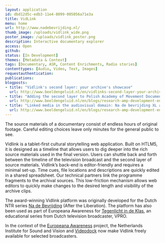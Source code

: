```yaml
---
layout: application
id: dbd12d5c-edb3-11e4-8099-005056a71e3a
title: VidLink
menu: home
url: http://www.nadebevrijding.nl/
thumb_image: /uploads/vidlink_wide.png
poster_image: /uploads/vidlink_poster.png
description: Interactive documentary explorer
access: Open
github: 
status: [In Development]
themes: [Metadata & Context]
tags: [Documentary, ASR, Content Enrichments, Radio stories]
contenttypes: [Audio, Video, Text, Images]
requestauthentication: 
publications: 
blogposts: 
- title: "Vidlink's second layer: your archive's showcase"
  url: http://www.beeldengeluid.nl/en/vidlinks-second-layer-your-archives-showcase
- title: "Adding the second layer to Polish Academy of Movement Documentary"
  url: http://www.beeldengeluid.nl/en/blogs/research-amp-development-en/201503/adding-second-layer-polish-academy-movement-documentary
- title: "Linked media in the audiovisual domain: Na de bevrijding XL at the Lime workshop"
  url: http://www.beeldengeluid.nl/en/blogs/research-amp-development-en/201408/linked-media-audiovisual-domain-na-de-bevrijding-xl-lime
---
```


<p>The source materials of a documentary consist of endless hours of original footage. Careful editing choices leave only minutes for the general public to see.&nbsp;</p>
<p>Vidlink is a tablet-first cultural storytelling web application. Built on HTLM5, it is designed as a timeline that allows users to dig deeper into the rich source materials used in the final version.&nbsp;Users can shuttle back and forth between the timeline of the television broadcast and the second layer of source materials.&nbsp;Vidlink&rsquo;s back-end is editor-friendly and requires a minimal set-up. Time cues, file locations and descriptions are quickly edited in a shared spreadsheet. Our technical partners link the programme fragments to the archival sources.&nbsp;This low-friction mechanism allows web editors to quickly make changes to the desired length and visibility of the archive clips.</p>
<p>The award-winning Vidlink platform was originally developed for the Dutch NTR series&nbsp;<a title="Na de Bevrijding XL" href="http://www.nadebevrijding.nl/" target="_blank">Na de Bevrijding</a>&nbsp;(After the Liberation). The platform has also been used as part of Europeana Awareness for&nbsp;<a title="Tegenlicht in de Klas " href="http://www.tegenlichtindeklas.nl/" target="_blank">Tegenlicht in de Klas</a>, an educational series from Dutch television broadcaster, VPRO.</p>
<p>In the context of the&nbsp;<a title="Europeana Awareness" href="http://pro.europeana.eu/web/europeana-awareness" target="_blank">Europeana Awareness</a>&nbsp;project, the Netherlands Institute for Sound and Vision and&nbsp;<a title="Videodock" href="http://videodock.com/" target="_blank">Videodock</a>&nbsp;now make Vidlink freely available for selected broadcasters.</p>
<p>&nbsp;</p>
